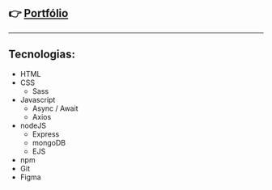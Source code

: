 ## 👉 [Portfólio](https://luciano44.github.io/)
---

## Tecnologias:

- HTML
- CSS
    - Sass
- Javascript
    - Async / Await
    - Axios
- nodeJS
    - Express
    - mongoDB
    - EJS
- npm
- Git
- Figma

<!--
**luciano44/luciano44** is a ✨ _special_ ✨ repository because its `README.md` (this file) appears on your GitHub profile.

Here are some ideas to get you started:

- 🔭 I’m currently working on ...
- 🌱 I’m currently learning ...
- 👯 I’m looking to collaborate on ...
- 🤔 I’m looking for help with ...
- 💬 Ask me about ...
- 📫 How to reach me: ...
- 😄 Pronouns: ...
- ⚡ Fun fact: ...
-->
